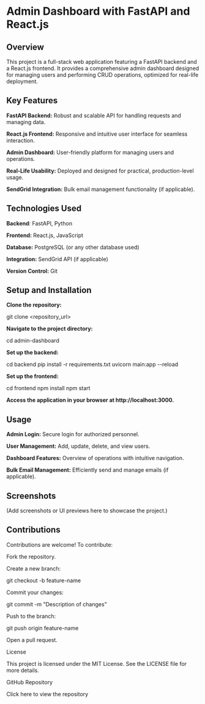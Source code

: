 # Admin Dashboard with FastAPI and React.js

## Overview

This project is a full-stack web application featuring a FastAPI backend and a React.js frontend. It provides a comprehensive admin dashboard designed for managing users and performing CRUD operations, optimized for real-life deployment.

## Key Features

**FastAPI Backend:** Robust and scalable API for handling requests and managing data.

**React.js Frontend:** Responsive and intuitive user interface for seamless interaction.

**Admin Dashboard:** User-friendly platform for managing users and operations.

**Real-Life Usability:** Deployed and designed for practical, production-level usage.

**SendGrid Integration:** Bulk email management functionality (if applicable).

## Technologies Used

**Backend**: FastAPI, Python

**Frontend:** React.js, JavaScript

**Database:** PostgreSQL (or any other database used)

**Integration:** SendGrid API (if applicable)

**Version Control:** Git

## Setup and Installation

**Clone the repository:**

git clone <repository_url>

**Navigate to the project directory:**

cd admin-dashboard

**Set up the backend:**

cd backend
pip install -r requirements.txt
uvicorn main:app --reload

**Set up the frontend:**

cd frontend
npm install
npm start

**Access the application in your browser at http://localhost:3000.**

## Usage

**Admin Login:** Secure login for authorized personnel.

**User Management:** Add, update, delete, and view users.

**Dashboard Features:** Overview of operations with intuitive navigation.

**Bulk Email Management:** Efficiently send and manage emails (if applicable).

## Screenshots

(Add screenshots or UI previews here to showcase the project.)

## Contributions

Contributions are welcome! To contribute:

Fork the repository.

Create a new branch:

git checkout -b feature-name

Commit your changes:

git commit -m "Description of changes"

Push to the branch:

git push origin feature-name

Open a pull request.

License

This project is licensed under the MIT License. See the LICENSE file for more details.

GitHub Repository

Click here to view the repository
